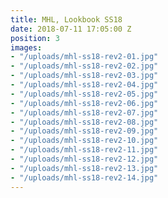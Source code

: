 ```yaml
---
title: MHL, Lookbook SS18
date: 2018-07-11 17:05:00 Z
position: 3
images:
- "/uploads/mhl-ss18-rev2-01.jpg"
- "/uploads/mhl-ss18-rev2-02.jpg"
- "/uploads/mhl-ss18-rev2-03.jpg"
- "/uploads/mhl-ss18-rev2-04.jpg"
- "/uploads/mhl-ss18-rev2-05.jpg"
- "/uploads/mhl-ss18-rev2-06.jpg"
- "/uploads/mhl-ss18-rev2-07.jpg"
- "/uploads/mhl-ss18-rev2-08.jpg"
- "/uploads/mhl-ss18-rev2-09.jpg"
- "/uploads/mhl-ss18-rev2-10.jpg"
- "/uploads/mhl-ss18-rev2-11.jpg"
- "/uploads/mhl-ss18-rev2-12.jpg"
- "/uploads/mhl-ss18-rev2-13.jpg"
- "/uploads/mhl-ss18-rev2-14.jpg"
---
```


